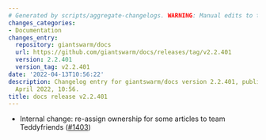 ```yaml
---
# Generated by scripts/aggregate-changelogs. WARNING: Manual edits to this files will be overwritten.
changes_categories:
- Documentation
changes_entry:
  repository: giantswarm/docs
  url: https://github.com/giantswarm/docs/releases/tag/v2.2.401
  version: 2.2.401
  version_tag: v2.2.401
date: '2022-04-13T10:56:22'
description: Changelog entry for giantswarm/docs version 2.2.401, published on 13
  April 2022, 10:56.
title: docs release v2.2.401
---
```


- Internal change: re-assign ownership for some articles to team Teddyfriends ([#1403](https://github.com/giantswarm/docs/pull/1403))
